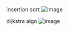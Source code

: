insertion sort
![image](https://github.com/user-attachments/assets/e69d5085-b9e0-472f-91e9-d6bcab624243)

dijkstra algo
![image](https://github.com/user-attachments/assets/5e3d9b7e-c00d-4358-a495-9ad43ad27209)

